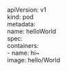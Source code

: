 apiVersion: v1 <br />
kind: pod<br />
metadata:<br />
  name: helloWorld<br />
spec:<br />
  containers:<br />
  \- name: hi~<br />
    image: hello/World<br />
